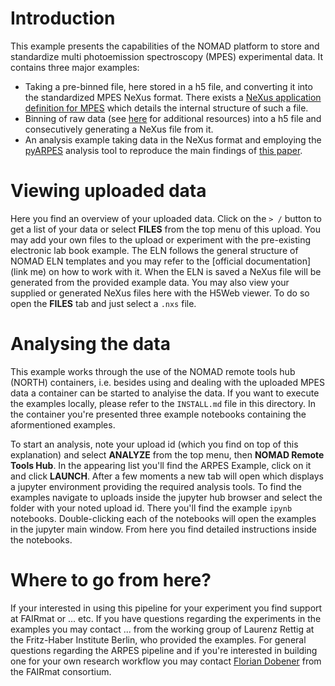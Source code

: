 # Introduction

This example presents the capabilities of the NOMAD platform to store and standardize multi photoemission spectroscopy (MPES) experimental data. It contains three major examples:

- Taking a pre-binned file, here stored in a h5 file, and converting it into the standardized MPES NeXus format. There exists a [NeXus application definition for MPES](https://manual.nexusformat.org/classes/contributed_definitions/NXmpes.html#nxmpes) which details the internal structure of such a file.
- Binning of raw data (see [here](https://www.nature.com/articles/s41597-020-00769-8) for additional resources) into a h5 file and consecutively generating a NeXus file from it.
- An analysis example taking data in the NeXus format and employing the [pyARPES](https://github.com/chstan/arpes) analysis tool to reproduce the main findings of [this paper](https://arxiv.org/pdf/2107.07158.pdf).

# Viewing uploaded data

Here you find an overview of your uploaded data.
Click on the `> /` button to get a list of your data or select **FILES** from the top menu of this upload.
You may add your own files to the upload or experiment with the pre-existing electronic lab book example.
The ELN follows the general structure of NOMAD ELN templates and you may refer to the [official documentation](link me)
on how to work with it.
When the ELN is saved a NeXus file will be generated from the provided example data.
You may also view your supplied or generated NeXus files here with the H5Web viewer.
To do so open the **FILES** tab and just select a `.nxs` file.

# Analysing the data

This example works through the use of the NOMAD remote tools hub (NORTH) containers, i.e. besides using and dealing with the uploaded MPES data a container can be started to analyise the data. If you want to execute the examples locally, please refer to the `INSTALL.md` file in this directory.
In the container you're presented three example notebooks containing the aformentioned examples.

To start an analysis, note your upload id (which you find on top of this explanation) and select **ANALYZE** from the top menu, then **NOMAD Remote Tools Hub**.
In the appearing list you'll find the ARPES Example, click on it and click **LAUNCH**.
After a few moments a new tab will open which displays a jupyter environment providing the required analysis tools.
To find the examples navigate to uploads inside the jupyter hub browser and select the folder with your noted upload id.
There you'll find the example `ipynb` notebooks.
Double-clicking each of the notebooks will open the examples in the jupyter main window.
From here you find detailed instructions inside the notebooks.

# Where to go from here?

If your interested in using this pipeline for your experiment you find support at FAIRmat or ... etc.
If you have questions regarding the experiments in the examples you may contact ... from the working group of Laurenz Rettig at the Fritz-Haber Institute Berlin, who provided the examples.
For general questions regarding the ARPES pipeline and if you're interested in building one for your
own research workflow you may contact [Florian Dobener](mailto:florian.dobener@physik.hu-berlin.de) from the FAIRmat consortium.
